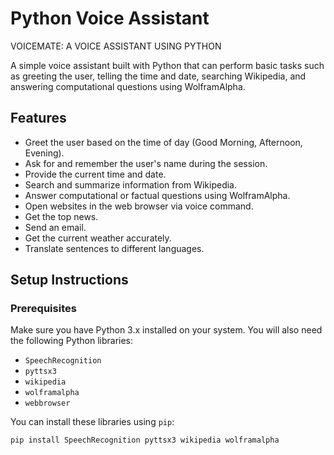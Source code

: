 # Python Voice Assistant
VOICEMATE: A VOICE ASSISTANT USING PYTHON

A simple voice assistant built with Python that can perform basic tasks such as greeting the user, telling the time and date, searching Wikipedia, and answering computational questions using WolframAlpha.

## Features

- Greet the user based on the time of day (Good Morning, Afternoon, Evening).
- Ask for and remember the user's name during the session.
- Provide the current time and date.
- Search and summarize information from Wikipedia.
- Answer computational or factual questions using WolframAlpha.
- Open websites in the web browser via voice command.
- Get the top news.
- Send an email.
- Get the current weather accurately.
- Translate sentences to different languages.

## Setup Instructions

### Prerequisites

Make sure you have Python 3.x installed on your system. You will also need the following Python libraries:

- `SpeechRecognition`
- `pyttsx3`
- `wikipedia`
- `wolframalpha`
- `webbrowser`

You can install these libraries using `pip`:

```bash
pip install SpeechRecognition pyttsx3 wikipedia wolframalpha
